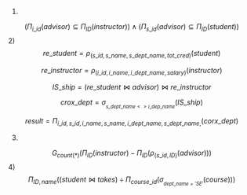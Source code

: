 1)
$$
(Π_{i\_id}(advisor)⊆ Π_{ID}(instructor))∧(Π_{s\_id}(advisor)⊆ Π_{ID}(student))
$$
2)
$$
re\_student = ρ_{(s\_id, s\_name, s\_dept\_name, tot\_cred)}(student)
$$

$$
re\_instructor = ρ_{(i\_id, i\_name, i\_dept\_name, salary)}(instructor)
$$

$$
IS\_ship=(re\_student⋈advisor)⋈re\_instructor
$$

$$
crox\_dept =σ_{_{s\_dept\_name <> i\_dep\_name }}(IS\_ship)
$$

$$
result =Π_{i\_id, s\_id,i\_name, s\_name,i\_dept\_name, s\_dept\_name, }(corx\_dept)
$$

3)
$$
G_{count(*)}(Π_{ID}(instructor)-Π_{ID}(ρ_{(s\_id, ID)}(advisor)))
$$
4)
$$
Π_{ID, name}((student⋈takes)÷Π_{course\_id}(σ_{_{dept\_name='SE'}}(course)))
$$
